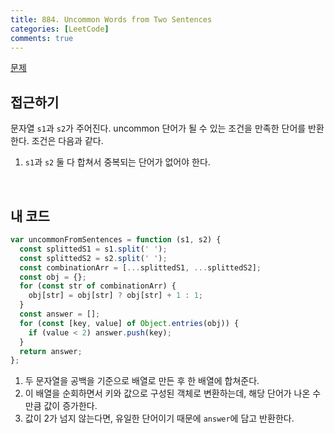 ```yaml
---
title: 884. Uncommon Words from Two Sentences
categories: [LeetCode]
comments: true
---
```


[문제](https://leetcode.com/problems/uncommon-words-from-two-sentences/)

## 접근하기

문자열 `s1`과 `s2`가 주어진다. uncommon 단어가 될 수 있는 조건을 만족한 단어를 반환한다. 조건은 다음과 같다.

1. `s1`과 `s2` 둘 다 합쳐서 중복되는 단어가 없어야 한다.

<br>

## 내 코드

```js
var uncommonFromSentences = function (s1, s2) {
  const splittedS1 = s1.split(' ');
  const splittedS2 = s2.split(' ');
  const combinationArr = [...splittedS1, ...splittedS2];
  const obj = {};
  for (const str of combinationArr) {
    obj[str] = obj[str] ? obj[str] + 1 : 1;
  }
  const answer = [];
  for (const [key, value] of Object.entries(obj)) {
    if (value < 2) answer.push(key);
  }
  return answer;
};
```

1. 두 문자열을 공백을 기준으로 배열로 만든 후 한 배열에 합쳐준다.
2. 이 배열을 순회하면서 키와 값으로 구성된 객체로 변환하는데, 해당 단어가 나온 수 만큼 값이 증가한다.
3. 값이 2가 넘지 않는다면, 유일한 단어이기 때문에 `answer`에 담고 반환한다.
